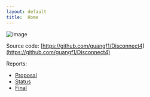 ```yaml
---
layout: default
title:  Home
---
```

![image](https://upload.wikimedia.org/wikipedia/commons/a/ad/Connect_Four.gif)

Source code: [https://github.com/guangf1/Disconnect4](https://github.com/guangf1/Disconnect4)

Reports:

- [Proposal](proposal.html)
- [Status](status.html)
- [Final](final.html)

